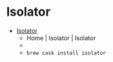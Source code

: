 # Isolator
- [Isolator](https://www.willmore.eu/software/isolator/)
  -  Home | Isolator |  Isolator
  - 
  - `brew cask install isolator`
